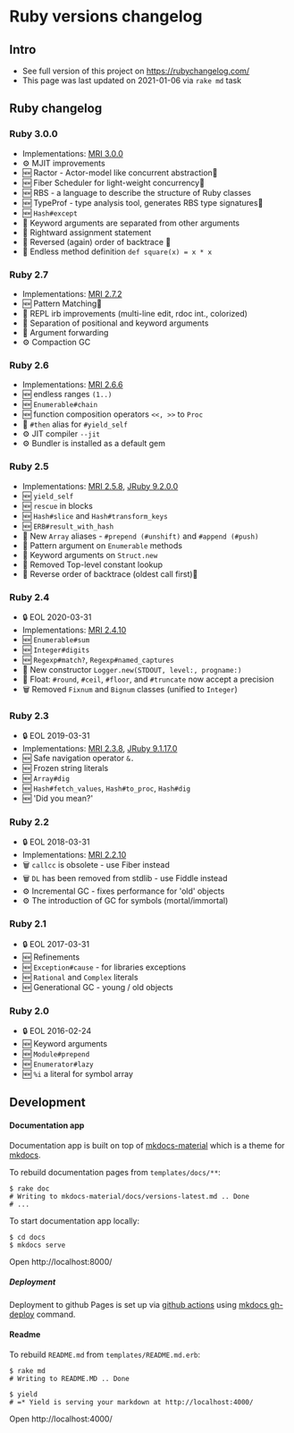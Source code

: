 # Ruby versions changelog

## Intro

* See full version of this project on https://rubychangelog.com/
* This page was last updated on 2021-01-06 via `rake md` task

## Ruby changelog


  ### Ruby 3.0.0

  * Implementations: [MRI 3.0.0](https://www.ruby-lang.org/en/news/2020/12/25/ruby-3-0-0-released/)  
  * :gear: MJIT improvements
  * :new: Ractor - Actor-model like concurrent abstraction:test_tube:
  * :new: Fiber Scheduler for light-weight concurrency:test_tube:
  * :new: RBS - a language to describe the structure of Ruby classes
  * :new: TypeProf - type analysis tool, generates RBS type signatures:test_tube:
  * :new: <code>Hash#except</code>
  * :arrows_counterclockwise: Keyword arguments are separated from other arguments
  * :arrows_counterclockwise: Rightward assignment statement
  * :arrows_counterclockwise: Reversed (again) order of backtrace :test_tube:
  * :arrows_counterclockwise: Endless method definition <code>def square(x) = x * x</code>
  
  ### Ruby 2.7

  * Implementations: [MRI 2.7.2](https://www.ruby-lang.org/en/news/2020/10/02/ruby-2-7-2-released/)  
  * :new: Pattern Matching:test_tube:
  * :arrows_counterclockwise: REPL irb improvements (multi-line edit, rdoc int., colorized)
  * :arrows_counterclockwise: Separation of positional and keyword arguments
  * :arrows_counterclockwise: Argument forwarding
  * :gear: Compaction GC
  
  ### Ruby 2.6

  * Implementations: [MRI 2.6.6](https://www.ruby-lang.org/en/news/2020/03/31/ruby-2-6-6-released/)  
  * :new: endless ranges <code>(1..)</code>
  * :new: <code>Enumerable#chain</code>
  * :new: function composition operators <code><<, >></code> to <code>Proc</code>
  * :arrows_counterclockwise: <code>#then</code> alias for <code>#yield_self</code>
  * :gear: JIT compiler <code>--jit</code>
  * :gear: Bundler is installed as a default gem
  
  ### Ruby 2.5

  * Implementations: [MRI 2.5.8](https://www.ruby-lang.org/en/news/2020/03/31/ruby-2-5-8-released/), [JRuby 9.2.0.0](https://www.jruby.org/2018/05/24/jruby-9-2-0-0)  
  * :new: <code>yield_self</code>
  * :new: <code>rescue</code> in blocks
  * :new: <code>Hash#slice</code> and <code>Hash#transform_keys</code>
  * :new: <code>ERB#result_with_hash</code>
  * :arrows_counterclockwise: New <code>Array</code> aliases - <code>#prepend (#unshift)</code> and <code>#append (#push)</code>
  * :arrows_counterclockwise: Pattern argument on <code>Enumerable</code> methods
  * :arrows_counterclockwise: Keyword arguments on <code>Struct.new</code>
  * :arrows_counterclockwise: Removed Top-level constant lookup
  * :arrows_counterclockwise: Reverse order of backtrace (oldest call first):test_tube:
  
  ### Ruby 2.4
  * :lock: EOL 2020-03-31
  * Implementations: [MRI 2.4.10](https://www.ruby-lang.org/en/news/2020/03/31/ruby-2-4-10-released/)  
  * :new: <code>Enumerable#sum</code>
  * :new: <code>Integer#digits</code>
  * :new: <code>Regexp#match?</code>, <code>Regexp#named_captures</code>
  * :arrows_counterclockwise: New constructor <code>Logger.new(STDOUT, level:, progname:)</code>
  * :arrows_counterclockwise: Float: <code>#round</code>, <code>#ceil</code>, <code>#floor</code>, and <code>#truncate</code> now accept a precision
  * :wastebasket: Removed <code>Fixnum</code> and <code>Bignum</code> classes (unified to <code>Integer</code>)
  
  ### Ruby 2.3
  * :lock: EOL 2019-03-31
  * Implementations: [MRI 2.3.8](https://www.ruby-lang.org/en/news/2018/10/17/ruby-2-3-8-released), [JRuby 9.1.17.0](https://www.jruby.org/2018/04/23/jruby-9-1-17-0)  
  * :new: Safe navigation operator <code>&.</code>
  * :new: Frozen string literals
  * :new: <code>Array#dig</code>
  * :new: <code>Hash#fetch_values</code>, <code>Hash#to_proc</code>, <code>Hash#dig</code>
  * :new: 'Did you mean?'
  
  ### Ruby 2.2
  * :lock: EOL 2018-03-31
  * Implementations: [MRI 2.2.10](https://www.ruby-lang.org/en/news/2018/03/28/ruby-2-2-10-released)  
  * :wastebasket: <code>callcc</code> is obsolete - use Fiber instead
  * :wastebasket: <code>DL</code> has been removed from stdlib - use Fiddle instead
  * :gear: Incremental GC - fixes performance for 'old' objects
  * :gear: The introduction of GC for symbols (mortal/immortal)
  
  ### Ruby 2.1
  * :lock: EOL 2017-03-31
  * :new: Refinements
  * :new: <code>Exception#cause</code> - for libraries exceptions
  * :new: <code>Rational</code> and <code>Complex</code> literals
  * :new: Generational GC - young / old objects
  
  ### Ruby 2.0
  * :lock: EOL 2016-02-24
  * :new: Keyword arguments
  * :new: <code>Module#prepend</code>
  * :new: <code>Enumerator#lazy</code>
  * :new: <code>%i</code> a literal for symbol array
  
## Development

#### Documentation app

Documentation app is built on top of [mkdocs-material](https://squidfunk.github.io/mkdocs-material) which is a theme for [mkdocs](https://www.mkdocs.org).

To rebuild documentation pages from `templates/docs/**`:

    $ rake doc
    # Writing to mkdocs-material/docs/versions-latest.md .. Done
    # ...

To start documentation app locally:

    $ cd docs
    $ mkdocs serve

Open http://localhost:8000/

##### Deployment

Deployment to github Pages is set up via [github actions](https://squidfunk.github.io/mkdocs-material/publishing-your-site/#with-github-actions) using [mkdocs gh-deploy](https://github.com/kowal/ruby-changelog/blob/master/.github/workflows/ci.yml) command.

#### Readme

To rebuild `README.md` from `templates/README.md.erb`:

    $ rake md
    # Writing to README.MD .. Done

    $ yield
    # =* Yield is serving your markdown at http://localhost:4000/

Open http://localhost:4000/
